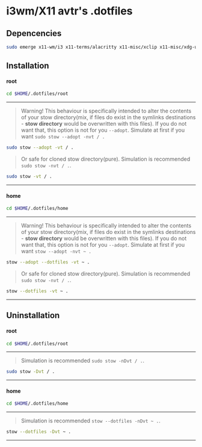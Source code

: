 # i3wm/X11 avtr's .dotfiles 
## Depencencies
```bash
sudo emerge x11-wm/i3 x11-terms/alacritty x11-misc/xclip x11-misc/xdg-user-dirs x11-misc/picom x11-misc/i3blocks x11-misc/dunst net-wireless/iw net-wireless/wpa_supplicant app-misc/brightnessctl media-fonts/fontawesome media-fonts/noto-emoji media-gfx/feh media-gfx/maim x11-misc/xdotool x11-misc/xkblayout-state app-admin/stow app-misc/fastfetch x11-misc/rofi app-editors/neovim games-util/mangohud sys-apps/ripgrep sys-apps/fd app-admin/sysklogd app-admin/sysstat
```
 
## Installation
 
#### root

```bash
cd $HOME/.dotfiles/root
```
---
 >Warning! This behaviour is specifically intended to alter the contents of your stow directory(mix, if files do exist in the symlinks destinations - **stow directory** would be overwritten with this files). If you do not want that, this option is not for you `--adopt`. Simulate at first if you want `sudo stow --adopt -nvt / .`

 ```bash
sudo stow --adopt -vt / .
``` 
>Or safe for cloned stow directory(pure). Simulation is recommended `sudo stow -nvt / .`. 

```bash
sudo stow -vt / .
```
---

#### home

```bash
cd $HOME/.dotfiles/home
```
---
>Warning! This behaviour is specifically intended to alter the contents of your stow directory(mix, if files do exist in the symlinks destinations - **stow directory** would be overwritten with this files). If you do not want that, this option is not for you `--adopt`. Simulate at first if you want `stow --adopt -nvt ~ .`

```bash
stow --adopt --dotfiles -vt ~ .
```
>Or safe for cloned stow directory(pure). Simulation is recommended `sudo stow -nvt / .`. 

```bash
stow --dotfiles -vt ~ .
```
---

## Uninstallation

#### root

```bash
cd $HOME/.dotfiles/root
```
---
>Simulation is recommended `sudo stow -nDvt / .`.

```bash
sudo stow -Dvt / .
```
---

#### home

```bash
cd $HOME/.dotfiles/home
```
---
>Simulation is recommended `stow --dotfiles -nDvt ~ .`.

```bash
stow --dotfiles -Dvt ~ .
```
---
